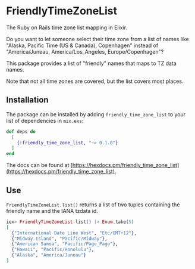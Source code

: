 # FriendlyTimeZoneList

The Ruby on Rails time zone list mapping in Elixir.

Do you want to let someone select their time zone from a list of names like "Alaska, Pacific Time (US & Canada), Copenhagen" instead of "America/Juneau, America/Los_Angeles, Europe/Copenhagen"?

This package provides a list of "friendly" names that maps to TZ data names.

Note that not all time zones are covered, but the list covers most places.

## Installation

The package can be installed
by adding `friendly_time_zone_list` to your list of dependencies in `mix.exs`:

```elixir
def deps do
  [
    {:friendly_time_zone_list, "~> 0.1.0"}
  ]
end
```

The docs can be found at [https://hexdocs.pm/friendly_time_zone_list](https://hexdocs.pm/friendly_time_zone_list).

## Use

`FriendlyTimeZoneList.list()` returns a list of two tuples containing the friendly name and the IANA tzdata id.

```elixir
iex> FriendlyTimeZoneList.list() |> Enum.take(5)
[
  {"International Date Line West", "Etc/GMT+12"},
  {"Midway Island", "Pacific/Midway"},
  {"American Samoa", "Pacific/Pago_Pago"},
  {"Hawaii", "Pacific/Honolulu"},
  {"Alaska", "America/Juneau"}
]
```


